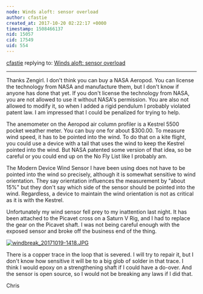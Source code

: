 ```yaml
---
node: Winds aloft: sensor overload
author: cfastie
created_at: 2017-10-20 02:22:17 +0000
timestamp: 1508466137
nid: 15057
cid: 17549
uid: 554
---
```




[cfastie](../profile/cfastie) replying to: [Winds aloft: sensor overload](../notes/cfastie/10-17-2017/winds-aloft-sensor-overload)

----
Thanks Zengirl. I don't think you can buy a NASA Aeropod. You can license the technology from NASA and manufacture them, but I don't know if anyone has done that yet. If you don't license the technology from NASA, you are not allowed to use it without NASA's permission. You are also not allowed to modify it, so when I added a rigid pendulum I probably violated patent law. I am impressed that I could be penalized for trying to help.

The anemometer on the Aeropod air column profiler is a Kestrel 5500 pocket weather meter. You can buy one for about $300.00.  To measure wind speed, it has to be pointed into the wind. To do that on a kite flight, you could use a device with a tail that uses the wind to keep the Kestrel pointed into the wind. But NASA patented some version of that idea, so be careful or you could end up on the No Fly List like I probably am.

The Modern Device Wind Sensor I have been using does not have to be pointed into the wind so precisely, although it is somewhat sensitive to wind orientation. They say orientation influences the measurement by "about 15%" but they don't say which side of the sensor should be pointed into the wind. Regardless, a device to maintain the wind orientation is not as critical as it is with the Kestrel. 

Unfortunately my wind sensor fell prey to my inattention last night. It has been attached to the Picavet cross on a Saturn V Rig, and I had to replace the gear on the Picavet shaft. I was not being careful enough with the exposed sensor and broke off the business end of the thing. 

[![windbreak_20171019-1418.JPG](https://publiclab.org/system/images/photos/000/021/987/medium/windbreak_20171019-1418.JPG)](https://publiclab.org/system/images/photos/000/021/987/original/windbreak_20171019-1418.JPG)

There is a copper trace in the loop that is severed. I will try to repair it, but I don't know how sensitive it will be to a big glob of solder in that trace. I think I would epoxy on a strengthening shaft if I could have a do-over. And the sensor is open source, so I would not be breaking any laws if I did that.

Chris 

